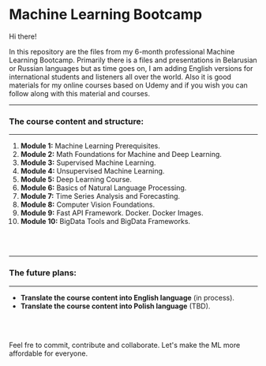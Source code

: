 # Machine Learning Bootcamp 

Hi there!

In this repository are the files from my 6-month professional Machine Learning Bootcamp. 
Primarily there is a files and presentations in Belarusian or Russian languages but as time goes on,  I am adding English versions for international students and listeners all over the world. Also it is good materials for my online courses based on Udemy and if you wish you can follow along with this material and courses. 

----

### The course content and structure:

---- 

1. **Module 1:** Machine Learning Prerequisites.
2. **Module 2:** Math Foundations for Machine and Deep Learning.
3. **Module 3:** Supervised Machine Learning. 
4. **Module 4:** Unsupervised Machine Learning.
5. **Module 5:** Deep Learning Course.
6. **Module 6:** Basics of Natural Language Processing.
7. **Module 7:** Time Series Analysis and Forecasting.
8. **Module 8:** Computer Vision Foundations.
9. **Module 9:** Fast API Framework. Docker. Docker Images.
10. **Module 10:** BigData Tools and BigData Frameworks.


<br>
</br>

----

### The future plans:

----

* **Translate the course content into English language** (in process).
* **Translate the course content into Polish language** (TBD).

<br>
</br>

Feel fre to commit, contribute and collaborate. Let's make the ML more affordable for everyone. 